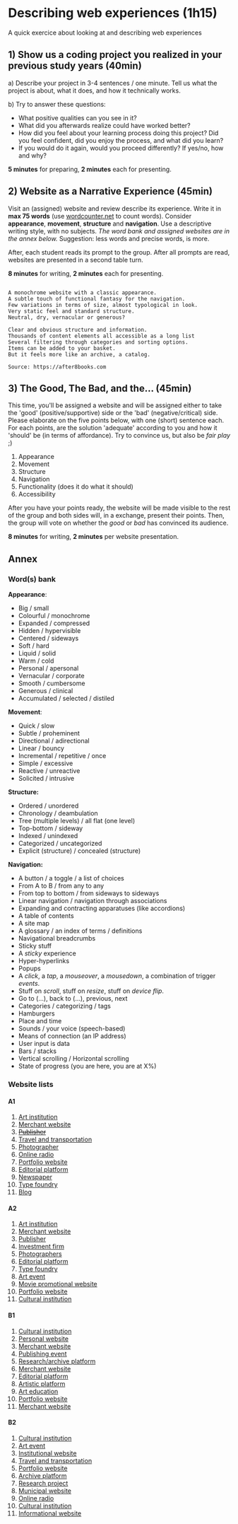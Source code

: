 # Describing web experiences (1h15)

A quick exercice about looking at and describing web experiences

## 1) Show us a coding project you realized in your previous study years (40min)

a) Describe your project in 3-4 sentences / one minute. Tell us what the project is about, what it does, and how it technically works.

b) Try to answer these questions:

- What positive qualities can you see in it?
- What did you afterwards realize could have worked better?
- How did you feel about your learning process doing this project? Did you feel confident, did you enjoy the process, and what did you learn?
- If you would do it again, would you proceed differently? If yes/no, how and why?

**5 minutes** for preparing, **2 minutes** each for presenting.

## 2) Website as a Narrative Experience (45min)

Visit an (assigned) website and review describe its experience. Write it in **max 75 words** (use [wordcounter.net](https://wordcounter.net) to count words). Consider **appearance**, **movement**, **structure** and **navigation**. Use a descriptive writing style, with no subjects. *The word bank and assigned websites are in the annex below.* Suggestion: less words and precise words, is more.

After, each student reads its prompt to the group. After all prompts are read, websites are presented in a second table turn.

**8 minutes** for writing, **2 minutes** each for presenting.

```

A monochrome website with a classic appearance. 
A subtle touch of functional fantasy for the navigation. 
Few variations in terms of size, almost typological in look.
Very static feel and standard structure.
Neutral, dry, vernacular or generous? 

Clear and obvious structure and information.
Thousands of content elements all accessible as a long list 
Several filtering through categories and sorting options. 
Items can be added to your basket. 
But it feels more like an archive, a catalog.

Source: https://after8books.com

```

## 3) The Good, The Bad, and the... (45min)

This time, you'll be assigned a website and will be assigned either to take the 'good' (positive/supportive) side or the 'bad' (negative/critical) side. Please elaborate on the five points below, with one (short) sentence each. For each points, are the solution 'adequate' according to you and how it 'should' be (in terms of affordance). Try to convince us, but also be *fair play* ;)

1. Appearance
2. Movement
3. Structure
4. Navigation
5. Functionality (does it do what it should)
6. Accessibility

After you have your points ready, the website will be made visible to the rest of the group and both sides will, in a exchange, present their points. Then, the group will vote on whether the *good* or *bad* has convinced its audience.

**8 minutes** for writing, **2 minutes** per website presentation.

## Annex

### Word(s) bank

**Appearance**:

- Big / small
- Colourful / monochrome
- Expanded / compressed
- Hidden / hypervisible
- Centered / sideways
- Soft / hard
- Liquid / solid
- Warm / cold
- Personal / apersonal
- Vernacular / corporate
- Smooth / cumbersome
- Generous / clinical
- Accumulated / selected / distiled

**Movement**:

- Quick / slow
- Subtle / proheminent
- Directional / adirectional
- Linear / bouncy
- Incremental / repetitive / once
- Simple / excessive
- Reactive / unreactive
- Solicited / intrusive

**Structure:**

- Ordered / unordered
- Chronology / deambulation
- Tree (multiple levels) / all flat (one level)
- Top-bottom / sideway
- Indexed / unindexed
- Categorized / uncategorized
- Explicit (structure) / concealed (structure)

**Navigation:**

- A button / a toggle / a list of choices
- From A to B / from any to any
- From top to bottom / from sideways to sideways
- Linear navigation / navigation through associations
- Expanding and contracting apparatuses (like accordions)
- A table of contents
- A site map
- A glossary / an index of terms / definitions
- Navigational breadcrumbs
- Sticky stuff
- A *sticky* experience
- Hyper-hyperlinks
- Popups
- A *click*, a *tap*, a *mouseover*, a *mousedown*, a combination of trigger *events*.
- Stuff on *scroll*, stuff on *resize*, stuff on *device flip*.
- Go to (...), back to (...), previous, next
- Categories / categorizing / tags
- Hamburgers
- Place and time
- Sounds / your voice (speech-based)
- Means of connection (an IP address)
- User input is data
- Bars / stacks
- Vertical scrolling / Horizontal scrolling
- State of progress (you are here, you are at X%)

### Website lists

#### A1 

1. [Art institution](https://www.kunstinstituutmelly.nl/)
2. [Merchant website](https://www.marktplaats.nl)
3. ~~[Publisher](https://after8books.com)~~
4. [Travel and transportation](https://www.transavia.com/en-EU/home/)
5. [Photographer](http://vytautaskumza.com)
6. [Online radio](http://radio.garden)
7. [Portfolio website](https://nickytes.la)
8. [Editorial platform](https://worldonawire.net/)
9. [Newspaper](https://www.dailymail.co.uk/)
10. [Type foundry](https://www.sourcetype.com)
11. [Blog](https://solar.lowtechmagazine.com)

#### A2

1. [Art institution](https://mcachicago.org/)
2. [Merchant website](https://www.arngren.net)
3. [Publisher](https://www.sternberg-press.com)
4. [Investment firm](https://www.berkshirehathaway.com)
5. [Photographers](http://blommers-schumm.com)
6. [Editorial platform](http://schemasofuncertainty.com)
7. [Type foundry](https://abcdinamo.com)
8. [Art event](https://2122.schauspielhaus.ch/en/)
9. [Movie promotional website](https://www.spacejam.com/1996/)
10. [Portfolio website](https://julijonasurbonas.lt/)
11. [Cultural institution](https://nieuweinstituut.nl)

#### B1

1. [Cultural institution](http://www.sexyland.world/)
2. [Personal website](http://users.wfu.edu/ecarlson/index.html)
3. [Merchant website](https://www.lingscars.com)
4. [Publishing event](https://www.itsabook.de/)
5. [Research/archive platform](https://biblio-graph.org)
6. [Merchant website](https://migle-editions.com/)
7. [Editorial platform](https://yctm.e-flux.com/)
8. [Artistic platform](https://www.documenta14.de/en/plain/)
9. [Art education](https://www.rijksakademie.nl)
10. [Portfolio website](https://claraberger.net)
11. [Merchant website](https://www.bol.com/)

#### B2

1. [Cultural institution](https://www.poetryproject.org)
2. [Art event](https://2018.transmediale.de)
3. [Institutional website](https://icpp.space)
4. [Travel and transportation](https://www.nightjet.com/en/)
5. [Portfolio website](https://janniswichmann.com/de)
6. [Archive platform](https://www.glazespectrum.com)
7. [Research project](http://info.cern.ch)
8. [Municipal website](https://www.denhaag.nl/en.htm)
9. [Online radio](https://www.nts.live)
10. [Cultural institution](https://page-not-found.nl)
11. [Informational website](https://en.wikipedia.org/wiki/Main_Page)
